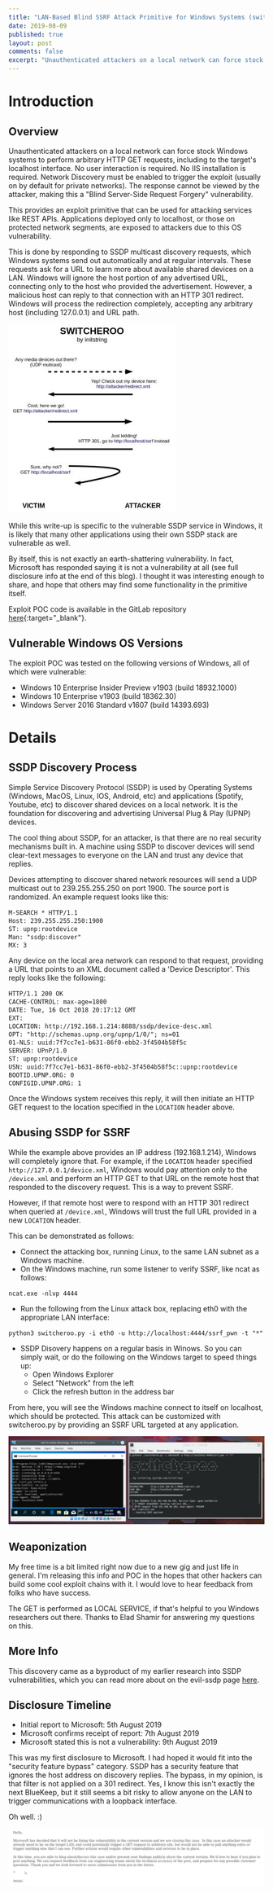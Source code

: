 ```yaml
---
title: "LAN-Based Blind SSRF Attack Primitive for Windows Systems (switcheroo)"
date: 2019-08-09
published: true
layout: post
comments: false
excerpt: "Unauthenticated attackers on a local network can force stock Windows systems to perform arbitrary HTTP GET requests, including to the target's localhost interface. No user interaction is required. No IIS installation is required."
---
```


# Introduction

## Overview
Unauthenticated attackers on a local network can force stock Windows systems to perform arbitrary HTTP GET requests, including to the target's localhost interface. No user interaction is required. No IIS installation is required. Network Discovery must be enabled to trigger the exploit (usually on by default for private networks). The response cannot be viewed by the attacker, making this a "Blind Server-Side Request Forgery" vulnerability.

This provides an exploit primitive that can be used for attacking services like REST APIs. Applications deployed only to localhost, or those on protected network segments, are exposed to attackers due to this OS vulnerability.

This is done by responding to SSDP multicast discovery requests, which Windows systems send out automatically and at regular intervals. These requests ask for a URL to learn more about available shared devices on a LAN. Windows will ignore the host portion of any advertised URL, connecting only to the host who provided the advertisement. However, a malicious host can reply to that connection with an HTTP 301 redirect. Windows will process the redirection completely, accepting any arbitrary host (including 127.0.0.1) and URL path.

![diagram](/images/post-switcheroo/ssrf-diagram.jpg)

While this write-up is specific to the vulnerable SSDP service in Windows, it is likely that many other applications using their own SSDP stack are vulnerable as well.

By itself, this is not exactly an earth-shattering vulnerability. In fact, Microsoft has responded saying it is not a vulnerability at all (see full disclosure info at the end of this blog). I thought it was interesting enough to share, and hope that others may find some functionality in the primitive itself.

Exploit POC code is available in the GitLab repository [here](https://gitlab.com/initstring/switcheroo){:target="_blank"}.

## Vulnerable Windows OS Versions
The exploit POC was tested on the following versions of Windows, all of which were vulnerable:
- Windows 10 Enterprise Insider Preview v1903 (build 18932.1000)
- Windows 10 Enterprise v1903 (build 18362.30)
- Windows Server 2016 Standard v1607 (build 14393.693)

# Details

## SSDP Discovery Process
Simple Service Discovery Protocol (SSDP) is used by Operating Systems (Windows, MacOS, Linux, IOS, Android, etc) and applications (Spotify, Youtube, etc) to discover shared devices on a local network. It is the foundation for discovering and advertising Universal Plug & Play (UPNP) devices.

The cool thing about SSDP, for an attacker, is that there are no real security mechanisms built in. A machine using SSDP to discover devices will send clear-text messages to everyone on the LAN and trust any device that replies.

Devices attempting to discover shared network resources will send a UDP multicast out to 239.255.255.250 on port 1900. The source port is randomized. An example request looks like this:

```
M-SEARCH * HTTP/1.1
Host: 239.255.255.250:1900
ST: upnp:rootdevice
Man: "ssdp:discover"
MX: 3
```

Any device on the local area network can respond to that request, providing a URL that points to an XML document called a 'Device Descriptor'. This reply looks like the following:

```
HTTP/1.1 200 OK
CACHE-CONTROL: max-age=1800
DATE: Tue, 16 Oct 2018 20:17:12 GMT
EXT:
LOCATION: http://192.168.1.214:8888/ssdp/device-desc.xml
OPT: "http://schemas.upnp.org/upnp/1/0/"; ns=01
01-NLS: uuid:7f7cc7e1-b631-86f0-ebb2-3f4504b58f5c
SERVER: UPnP/1.0
ST: upnp:rootdevice
USN: uuid:7f7cc7e1-b631-86f0-ebb2-3f4504b58f5c::upnp:rootdevice
BOOTID.UPNP.ORG: 0
CONFIGID.UPNP.ORG: 1
```

Once the Windows system receives this reply, it will then initiate an HTTP GET request to the location specified in the `LOCATION` header above. 

## Abusing SSDP for SSRF
While the example above provides an IP address (192.168.1.214), Windows will completely ignore that. For example, if the `LOCATION` header specified `http://127.0.0.1/device.xml`, Windows would pay attention only to the `/device.xml` and perform an HTTP GET to that URL on the remote host that responded to the discovery request. This is a way to prevent SSRF.

However, if that remote host were to respond with an HTTP 301 redirect when queried at `/device.xml`, Windows will trust the full URL provided in a new `LOCATION` header.

This can be demonstrated as follows:
- Connect the attacking box, running Linux, to the same LAN subnet as a Windows machine.
- On the Windows machine, run some listener to verify SSRF, like ncat as follows:

```
ncat.exe -nlvp 4444
```

- Run the following from the Linux attack box, replacing eth0 with the appropriate LAN interface:

```
python3 switcheroo.py -i eth0 -u http://localhost:4444/ssrf_pwn -t "*"
```

- SSDP Disovery happens on a regular basis in Winows. So you can simply wait, or do the following on the Windows target to speed things up:
  - Open Windows Explorer
  - Select "Network" from the left
  - Click the refresh button in the address bar

From here, you will see the Windows machine connect to itself on localhost, which should be protected. This attack can be customized with switcheroo.py by providing an SSRF URL targeted at any application.

![screenshot](/images/post-switcheroo/screenshot.png)

## Weaponization
My free time is a bit limited right now due to a new gig and just life in general. I'm releasing this info and POC in the hopes that other hackers can build some cool exploit chains with it. I would love to hear feedback from folks who have success.

The GET is performed as LOCAL SERVICE, if that's helpful to you Windows researchers out there. Thanks to Elad Shamir for answering my questions on this.

## More Info
This discovery came as a byproduct of my earlier research into SSDP vulnerabilities, which you can read more about on the evil-ssdp page [here](https://gitlab.com/initstring/evil-ssdp).


## Disclosure Timeline
- Initial report to Microsoft: 5th August 2019
- Microsoft confirms receipt of report: 7th August 2019
- Microsoft stated this is not a vulnerability: 9th August 2019

This was my first disclosure to Microsoft. I had hoped it would fit into the "security feature bypass" category. SSDP has a security feature that ignores the host address on discovery replies. The bypass, in my opinion, is that filter is not applied on a 301 redirect. Yes, I know this isn't exactly the next BlueKeep, but it still seems a bit risky to allow anyone on the LAN to trigger communications with a loopback interface.

Oh well. :)

![screenshot](/images/post-switcheroo/email.png)
